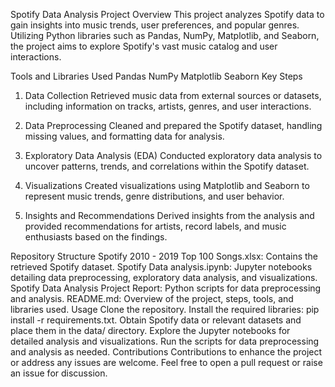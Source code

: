 Spotify Data Analysis Project
Overview
This project analyzes Spotify data to gain insights into music trends, user preferences, and popular genres. Utilizing Python libraries such as Pandas, NumPy, Matplotlib, and Seaborn, the project aims to explore Spotify's vast music catalog and user interactions.

Tools and Libraries Used
Pandas
NumPy
Matplotlib
Seaborn
Key Steps
1. Data Collection
Retrieved music data from external sources or datasets, including information on tracks, artists, genres, and user interactions.

2. Data Preprocessing
Cleaned and prepared the Spotify dataset, handling missing values, and formatting data for analysis.

3. Exploratory Data Analysis (EDA)
Conducted exploratory data analysis to uncover patterns, trends, and correlations within the Spotify dataset.

4. Visualizations
Created visualizations using Matplotlib and Seaborn to represent music trends, genre distributions, and user behavior.

5. Insights and Recommendations
Derived insights from the analysis and provided recommendations for artists, record labels, and music enthusiasts based on the findings.

Repository Structure
Spotify 2010 - 2019 Top 100 Songs.xlsx: Contains the retrieved Spotify dataset.
Spotify Data analysis.ipynb: Jupyter notebooks detailing data preprocessing, exploratory data analysis, and visualizations.
Spotify Data Analysis Project Report: Python scripts for data preprocessing and analysis.
README.md: Overview of the project, steps, tools, and libraries used.
Usage
Clone the repository.
Install the required libraries: pip install -r requirements.txt.
Obtain Spotify data or relevant datasets and place them in the data/ directory.
Explore the Jupyter notebooks for detailed analysis and visualizations.
Run the scripts for data preprocessing and analysis as needed.
Contributions
Contributions to enhance the project or address any issues are welcome. Feel free to open a pull request or raise an issue for discussion.
